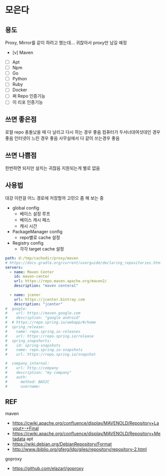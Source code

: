 # 모은다 

## 용도

Proxy, Mirror를 같이 하려고 했는데... 귀찮아서 proxy만 남길 예정

- [v] Maven
- [ ] Apt
- [ ] Npm
- [ ] Go
- [ ] Python
- [ ] Ruby
- [ ] Docker
- [ ] 쩌 Repo 인증기능
- [ ] 이 리포 인증기능 

## 쓰면 좋은점
로컬 repo 충돌났을 때 다 날리고 다시 하는 경우 좋음
컴퓨터가 두서너대여섯대인 경우 좋음
인터넷이 느린 경우 좋음
사무실에서 다 같이 쓰는경우 좋음

## 쓰면 나쁨점
한번하면 되지만 설치는 귀찮음
지원되는게 별로 없음

## 사용법

대강 이런걸 어느 경로에 저장할까 고민으 좀 해 보는 중

- global config
  - 베이스 설정 루프
  - 베이스 캐시 패스
  - 캐시 시간
- PackageManager config
  - repo별로 cache 설정
- Registry config
  - 각각 target cache 설정
```yaml
path: d:/tmp/cachedir/proxy/maven
# https://docs.gradle.org/current/userguide/declaring_repositories.html
servers:
  - name: Maven Center
    id: maven-center
    url: https://repo.maven.apache.org/maven2/
    description: "maven centeral"
    
  - name: jcener
    url: https://jcenter.bintray.com
    description: "jcenter"
#  google:
#    url: https://maven.google.com
#    description: "google android"
#  # https://repo.spring.io/webapp/#/home
#  spring_release:
#    name: repo.spring.io-releases
#    url: https://repo.spring.io/release
#  spring_snapshorts:
#    id: spring-snapshots
#    name: repo.spring.io-snapshots
#    url: https://repo.spring.io/snapshot

#  company_internal:
#    url: http://company
#    description: "my company"
#    auth:
#      method: BASIC
#      username:
```

## REF

maven
* https://cwiki.apache.org/confluence/display/MAVENOLD/Repository+Layout+-+Final
* https://cwiki.apache.org/confluence/display/MAVENOLD/Repository+Metadata
apt
* https://wiki.debian.org/DebianRepository/Format
* http://www.ibiblio.org/gferg/ldp/giles/repository/repository-2.html

goproxy
* https://github.com/elazarl/goproxy
